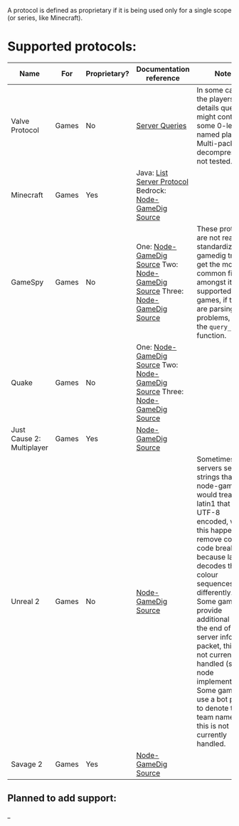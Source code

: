 A protocol is defined as proprietary if it is being used only for a single scope (or series, like Minecraft).

# Supported protocols:
| Name                       | For   | Proprietary? | Documentation reference                                                                                                                                                                                                                                                                                             | Notes                                                                                                                                                                                                                                                                                                                                                                                                                             |
|----------------------------|-------|--------------|---------------------------------------------------------------------------------------------------------------------------------------------------------------------------------------------------------------------------------------------------------------------------------------------------------------------|-----------------------------------------------------------------------------------------------------------------------------------------------------------------------------------------------------------------------------------------------------------------------------------------------------------------------------------------------------------------------------------------------------------------------------------|
| Valve Protocol             | Games | No           | [Server Queries](https://developer.valvesoftware.com/wiki/Server_queries)                                                                                                                                                                                                                                           | In some cases, the players details query might contain some 0-length named players. Multi-packet decompression not tested.                                                                                                                                                                                                                                                                                                        |
| Minecraft                  | Games | Yes          | Java: [List Server Protocol](https://wiki.vg/Server_List_Ping) <br> Bedrock: [Node-GameDig Source](https://github.com/gamedig/node-gamedig/blob/master/protocols/minecraftbedrock.js)                                                                                                                               |                                                                                                                                                                                                                                                                                                                                                                                                                                   |
| GameSpy                    | Games | No           | One: [Node-GameDig Source](https://github.com/gamedig/node-gamedig/blob/master/protocols/gamespy1.js) Two: [Node-GameDig Source](https://github.com/gamedig/node-gamedig/blob/master/protocols/gamespy2.js) Three: [Node-GameDig Source](https://github.com/gamedig/node-gamedig/blob/master/protocols/gamespy3.js) | These protocols are not really standardized, gamedig tries to get the most common fields amongst its supported games, if there are parsing problems, use the `query_vars` function.                                                                                                                                                                                                                                               |
| Quake                      | Games | No           | One: [Node-GameDig Source](https://github.com/gamedig/node-gamedig/blob/master/protocols/quake1.js) Two: [Node-GameDig Source](https://github.com/gamedig/node-gamedig/blob/master/protocols/quake2.js) Three: [Node-GameDig Source](https://github.com/gamedig/node-gamedig/blob/master/protocols/quake3.js)       |                                                                                                                                                                                                                                                                                                                                                                                                                                   |
| Just Cause 2: Multiplayer  | Games | Yes          | [Node-GameDig Source](https://github.com/gamedig/node-gamedig/blob/master/protocols/jc2mp.js)                                                                                                                                                                                                                       |
| Unreal 2                   | Games | No           | [Node-GameDig Source](https://github.com/gamedig/node-gamedig/blob/master/protocols/unreal2.js)                                                                                                                                                                                                                     | Sometimes servers send strings that node-gamedig would treat as latin1 that are UTF-8 encoded, when this happens the remove color code breaks because latin1 decodes the colour sequences differently. Some games provide additional info at the end of the server info packet, this is not currently handled (see the node implementation). Some games use a bot player to denote the team names, this is not currently handled. |
| Savage 2                   | Games | Yes          | [Node-GameDig Source](https://github.com/gamedig/node-gamedig/blob/master/protocols/savage2.js)                                                                                                                                                                                                                     |                                                                                                                                                                                                                                                                                                                                                                                                                                   |

## Planned to add support:
_
